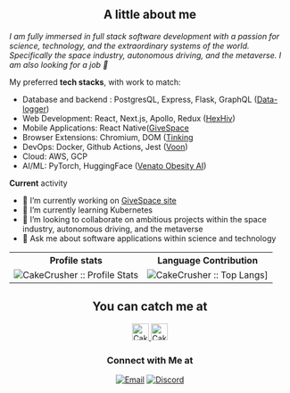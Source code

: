 <h2 align="center">A little about me</h2>

<p><em>I am fully immersed in full stack software development with a passion for science, technology, and the extraordinary systems of the world. Specifically the space industry, autonomous driving, and the metaverse. I am also looking for a job 💼</em></p>

My preferred **tech stacks**, with work to match:
- Database and backend : PostgresQL, Express, Flask, GraphQL ([Data-logger](https://github.com/CakeCrusher/data_logger-backend))
- Web Development: React, Next.js, Apollo, Redux ([HexHiv](https://github.com/CakeCrusher/HexHiv))
- Mobile Applications: React Native([GiveSpace](https://github.com/CakeCrusher/GiveSpace-app)
- Browser Extensions: Chromium, DOM ([Tinking](https://github.com/CakeCrusher/tinking)
- DevOps: Docker, Github Actions, Jest ([Voon](https://github.com/CakeCrusher/voon-video_processing))
- Cloud: AWS, GCP
- AI/ML: PyTorch, HuggingFace ([Venato Obesity AI](https://github.com/CakeCrusher/Venato-ai))

**Current** activity
- 🔭 I’m currently working on [GiveSpace site](https://github.com/mhoobler/Givespace-site)
- 🌱 I’m currently learning Kubernetes
- 👯 I’m looking to collaborate on ambitious projects within the space industry, autonomous driving, and the metaverse
- 💬 Ask me about software applications within science and technology


<p align="center">
   <table>
      <tr>
       <th>Profile stats  </th>
       <th>Language Contribution</th>
     </tr>
      <tr>
       <td><img alt="CakeCrusher :: Profile Stats" src="https://github-readme-stats.vercel.app/api?username=CakeCrusher&show_icons=true&theme=dark"> </td>
       <td><img alt="CakeCrusher :: Top Langs]" src="https://github-readme-stats.vercel.app/api/top-langs/?username=CakeCrusher&langs_count=10&theme=tokyonight&layout=compact&hide=html"> </td>
     </tr>
   </table>
</p>

<h2 align="center">You can catch me at</h2>

<p align="center">
  <a href="https://www.linkedin.com/in/sebastian-sosa-918b19184/">
    <img src="https://www.vectorlogo.zone/logos/linkedin/linkedin-icon.svg" alt="CakeCrusher's Linked In" height="30" width="30">
  </a>
  
  <a href="https://www.youtube.com/channel/UC6VpiDLEy42W6QeaQJN4-Qw">
    <img src="https://www.vectorlogo.zone/logos/youtube/youtube-icon.svg" alt="CakeCrusher's YouTube Profile" height="30" width="30">
  </a>
</p>

<h3 align="center"> Connect with Me at </h3>

<p align="center">
<a href="mailto:1sebastian1sosa1@gmail.com"><img alt="Email" src="https://img.shields.io/badge/Gmail-devorein00@gmail.com-red?style=flat&logo=gmail"></a>
<a href="https://discord.com/channels/@me"><img alt="Discord" src="https://img.shields.io/badge/Discord-SebastianS%236081-blue?style=flat&logo=discord"></a>
</p>
